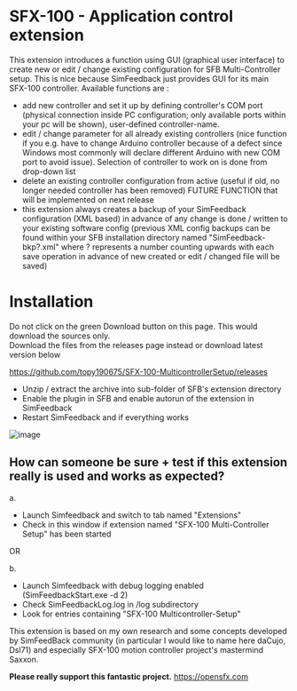 # SFX-100 - Application control extension
This extension introduces a function using GUI (graphical user interface) to create new or edit / change existing configuration for SFB
Multi-Controller setup. This is nice because SimFeedback just provides GUI for its main SFX-100 controller. Available functions are :
- add new controller and set it up by defining controller's COM port (physical connection inside PC configuration; only available ports
  within your pc will be shown), user-defined controller-name.
- edit / change parameter for all already existing controllers (nice function if you e.g. have to change Arduino controller because of a
  defect since Windows most commonly will declare different Arduino with new COM port to avoid issue). Selection of controller to work on
  is done from drop-down list
- delete an existing controller configuration from active (useful if old, no longer needed controller has been removed)
FUTURE FUNCTION that will be implemented on next release
- this extension always creates a backup of your SimFeedback configuration (XML based) in advance of any change is done / written to your
  existing software config (previous XML config backups can be found within your SFB installation directory named "SimFeedback-bkp?.xml"
  where ? represents a number counting upwards with each save operation in advance of new created or edit / changed file will be saved) 
  

# Installation  
Do not click on the green Download button on this page. This would download the sources only.  
Download the files from the releases page instead or download latest version below 

https://github.com/topy190675/SFX-100-MulticontrollerSetup/releases

- Unzip / extract the archive into sub-folder of SFB's extension directory
- Enable the plugin in SFB and enable autorun of the extension in SimFeedback
- Restart SimFeedback and if everything works 

![image](https://github.com/topy190675/SFX-100-MulticontrollerSetup/blob/main/doc/ExtensionUsage.png?raw=true|width=200)


## How can someone be sure + test if this extension really is used and works as expected?
a.
- Launch Simfeedback and switch to tab named "Extensions"
- Check in this window if extension named "SFX-100 Multi-Controller Setup" has been started

OR

b.
- Launch Simfeedback with debug logging enabled (SimFeedbackStart.exe -d 2)
- Check SimFeedbackLog.log in /log subdirectory 
- Look for entries containing "SFX-100 Multicontroller-Setup"

This extension is based on my own research and some concepts developed by SimFeedBack community (in particular I would like
to name here daCujo, Dsl71) and especially SFX-100 motion controller project's mastermind Saxxon.

**Please really support this fantastic project.**
https://opensfx.com

